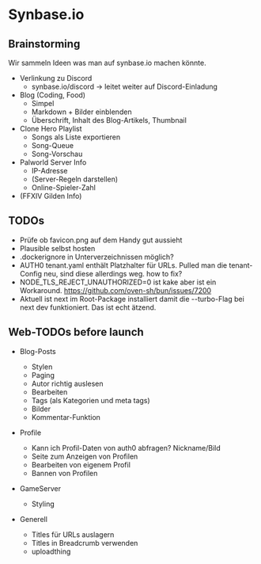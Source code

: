 # Synbase.io

## Brainstorming

Wir sammeln Ideen was man auf synbase.io machen könnte.

-   Verlinkung zu Discord
    -   synbase.io/discord -> leitet weiter auf Discord-Einladung
-   Blog (Coding, Food)
    -   Simpel
    -   Markdown + Bilder einblenden
    -   Überschrift, Inhalt des Blog-Artikels, Thumbnail
-   Clone Hero Playlist
    -   Songs als Liste exportieren
    -   Song-Queue
    -   Song-Vorschau
-   Palworld Server Info
    -   IP-Adresse
    -   (Server-Regeln darstellen)
    -   Online-Spieler-Zahl
-   (FFXIV Gilden Info)

## TODOs

-   Prüfe ob favicon.png auf dem Handy gut aussieht
-   Plausible selbst hosten
-   .dockerignore in Unterverzeichnissen möglich?
-   AUTH0 tenant.yaml enthält Platzhalter für URLs. Pulled man die tenant-Config neu, sind diese allerdings weg. how to fix?
-   NODE_TLS_REJECT_UNAUTHORIZED=0 ist kake aber ist ein Workaround. https://github.com/oven-sh/bun/issues/7200
-   Aktuell ist next im Root-Package installiert damit die --turbo-Flag bei next dev funktioniert. Das ist echt ätzend.

## Web-TODOs before launch

-   Blog-Posts

    -   Stylen
    -   Paging
    -   Autor richtig auslesen
    -   Bearbeiten
    -   Tags (als Kategorien und meta tags)
    -   Bilder
    -   Kommentar-Funktion

-   Profile

    -   Kann ich Profil-Daten von auth0 abfragen? Nickname/Bild
    -   Seite zum Anzeigen von Profilen
    -   Bearbeiten von eigenem Profil
    -   Bannen von Profilen

-   GameServer

    -   Styling

-   Generell
    -   Titles für URLs auslagern
    -   Titles in Breadcrumb verwenden
    -   uploadthing
